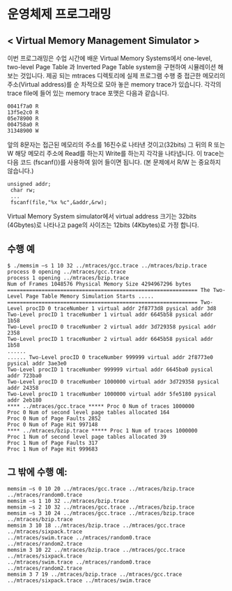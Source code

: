 운영체제 프로그래밍
=================

## < Virtual Memory Management Simulator >
이번 프로그래밍은 수업 시간에 배운 Virtual Memory Systems에서 one-level, two-level
Page Table 과 Inverted Page Table system을 구현하여 시뮬레이션 해 보는 것입니다. 제공
되는 mtraces 디렉토리에 실제 프로그램 수행 중 접근한 메모리의 주소(Virtual address)를 순
차적으로 모아 놓은 memory trace가 있습니다. 각각의 trace file에 들어 있는 memory trace
포맷은 다음과 같습니다. 
<pre><code>0041f7a0 R
13f5e2c0 R
05e78900 R
004758a0 R
31348900 W
</code></pre>
   
앞의 8문자는 접근된 메모리의 주소를 16진수로 나타낸 것이고(32bits) 그 뒤의 R 또는 W 해당
메모리 주소에 Read를 하는지 Write를 하는지 각각을 나타냅니다. 이 trace는 다음 코드
(fscanf())를 사용하여 읽어 들이면 됩니다. (본 문제에서 R/W 는 중요하지 않습니다.)
<pre><code>unsigned addr;
 char rw;
 ...
 fscanf(file,"%x %c",&addr,&rw);
</code></pre>
Virtual Memory System simulator에서 virtual address 크기는 32bits (4Gbytes)로 나타나고
page의 사이즈는 12bits (4Kbytes)로 가정 합니다.

## 수행 예
<pre><code>$ ./memsim –s 1 10 32 ../mtraces/gcc.trace ../mtraces/bzip.trace
process 0 opening ../mtraces/gcc.trace
process 1 opening ../mtraces/bzip.trace
Num of Frames 1048576 Physical Memory Size 4294967296 bytes ============================================================= The Two-Level Page Table Memory Simulation Starts ..... ============================================================= Two-Level procID 0 traceNumber 1 virtual addr 2f8773d8 pysical addr 3d8
Two-Level procID 1 traceNumber 1 virtual addr 6645b58 pysical addr 1b58
Two-Level procID 0 traceNumber 2 virtual addr 3d729358 pysical addr 2358
Two-Level procID 1 traceNumber 2 virtual addr 6645b58 pysical addr 1b58
......
...... Two-Level procID 0 traceNumber 999999 virtual addr 2f8773e0 pysical addr 3ae3e0
Two-Level procID 1 traceNumber 999999 virtual addr 6645ba0 pysical addr 723ba0
Two-Level procID 0 traceNumber 1000000 virtual addr 3d729358 pysical addr 24358
Two-Level procID 1 traceNumber 1000000 virtual addr 5fe5180 pysical addr 2eb180
**** ../mtraces/gcc.trace ***** Proc 0 Num of traces 1000000
Proc 0 Num of second level page tables allocated 164
Proc 0 Num of Page Faults 2852
Proc 0 Num of Page Hit 997148
**** ../mtraces/bzip.trace ***** Proc 1 Num of traces 1000000
Proc 1 Num of second level page tables allocated 39
Proc 1 Num of Page Faults 317
Proc 1 Num of Page Hit 999683
</code></pre>

## 그 밖에 수행 예:

<pre><code>memsim –s 0 10 20 ../mtraces/gcc.trace ../mtraces/bzip.trace ../mtraces/random0.trace
memsim –s 1 10 32 ../mtraces/bzip.trace
memsim –s 2 10 32 ../mtraces/gcc.trace ../mtraces/bzip.trace
memsim –s 3 10 24 ../mtraces/gcc.trace ../mtraces/bzip.trace ../mtraces/bzip.trace
memsim 3 10 18 ../mtraces/bzip.trace ../mtraces/gcc.trace ../mtraces/sixpack.trace
../mtraces/swim.trace ../mtraces/random0.trace ../mtraces/random2.trace
memsim 3 10 22 ../mtraces/bzip.trace ../mtraces/gcc.trace ../mtraces/sixpack.trace
../mtraces/swim.trace ../mtraces/random0.trace ../mtraces/random2.trace
memsim 3 7 19 ../mtraces/bzip.trace ../mtraces/gcc.trace ../mtraces/sixpack.trace ../mtraces/swim.trace 
</code></pre>
